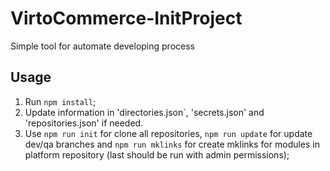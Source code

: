 # VirtoCommerce-InitProject
Simple tool for automate developing process

## Usage
1. Run `npm install`;
2. Update information in 'directories.json`, 'secrets.json' and 'repositories.json' if needed.
3. Use `npm run init` for clone all repositories, `npm run update` for update dev/qa branches and `npm run mklinks` for create mklinks for modules in platform repository (last should be run with admin permissions);